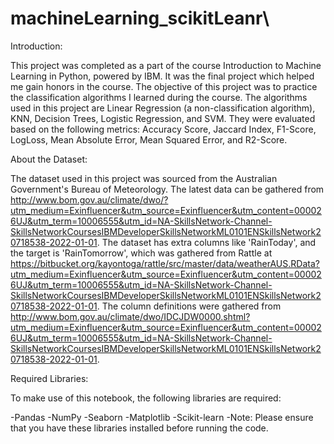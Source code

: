 # machineLearning_scikitLeanr\
Introduction:

This project was completed as a part of the course Introduction to Machine Learning in Python, powered by IBM. It was the final project which helped me gain honors in the course. The objective of this project was to practice the classification algorithms I learned during the course. The algorithms used in this project are Linear Regression (a non-classification algorithm), KNN, Decision Trees, Logistic Regression, and SVM. They were evaluated based on the following metrics: Accuracy Score, Jaccard Index, F1-Score, LogLoss, Mean Absolute Error, Mean Squared Error, and R2-Score.

About the Dataset:

The dataset used in this project was sourced from the Australian Government's Bureau of Meteorology. The latest data can be gathered from http://www.bom.gov.au/climate/dwo/?utm_medium=Exinfluencer&utm_source=Exinfluencer&utm_content=000026UJ&utm_term=10006555&utm_id=NA-SkillsNetwork-Channel-SkillsNetworkCoursesIBMDeveloperSkillsNetworkML0101ENSkillsNetwork20718538-2022-01-01. The dataset has extra columns like 'RainToday', and the target is 'RainTomorrow', which was gathered from Rattle at https://bitbucket.org/kayontoga/rattle/src/master/data/weatherAUS.RData?utm_medium=Exinfluencer&utm_source=Exinfluencer&utm_content=000026UJ&utm_term=10006555&utm_id=NA-SkillsNetwork-Channel-SkillsNetworkCoursesIBMDeveloperSkillsNetworkML0101ENSkillsNetwork20718538-2022-01-01. The column definitions were gathered from http://www.bom.gov.au/climate/dwo/IDCJDW0000.shtml?utm_medium=Exinfluencer&utm_source=Exinfluencer&utm_content=000026UJ&utm_term=10006555&utm_id=NA-SkillsNetwork-Channel-SkillsNetworkCoursesIBMDeveloperSkillsNetworkML0101ENSkillsNetwork20718538-2022-01-01.

Required Libraries:

To make use of this notebook, the following libraries are required:

-Pandas
-NumPy
-Seaborn
-Matplotlib
-Scikit-learn
-Note: Please ensure that you have these libraries installed before running the code.
